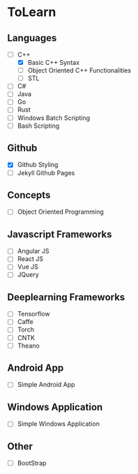 # ToLearn

## Languages
- [ ] C++
  - [x] Basic C++ Syntax
  - [ ] Object Oriented C++ Functionalities
  - [ ] STL
- [ ] C#
- [ ] Java
- [ ] Go
- [ ] Rust
- [ ] Windows Batch Scripting
- [ ] Bash Scripting

## Github
- [x] Github Styling
- [ ] Jekyll Github Pages

## Concepts
- [ ] Object Oriented Programming

## Javascript Frameworks
- [ ] Angular JS
- [ ] React JS
- [ ] Vue JS
- [ ] JQuery

## Deeplearning Frameworks
- [ ] Tensorflow
- [ ] Caffe
- [ ] Torch
- [ ] CNTK
- [ ] Theano

## Android App
- [ ] Simple Android App

## Windows Application
- [ ] Simple Windows Application

## Other
- [ ] BootStrap
